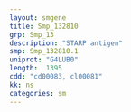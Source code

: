 ```yaml
---
layout: smgene
title: Smp_132810
grp: Smp_13
description: "STARP antigen"
smp: Smp_132810.1
uniprot: "G4LUB0"
length:  1395
cdd: "cd00083, cl00081"
kk: ns
categories: sm
---
```

